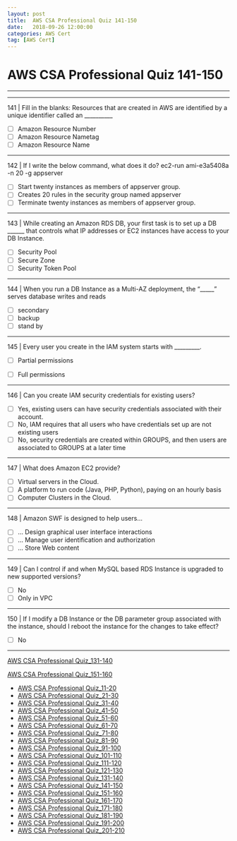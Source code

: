 ```yaml
---
layout: post 
title:  AWS CSA Professional Quiz 141-150 
date:   2018-09-26 12:00:00
categories: AWS Cert
tag: [AWS Cert]
---
```


AWS CSA Professional Quiz 141-150 
====
-----
-----
141 | Fill in the blanks: Resources that are created in AWS are identified by a unique identifier called an __________

  - [ ] Amazon Resource Number
  - [ ] Amazon Resource Nametag
  - [ ] Amazon Resource Name

 ---------- 

142 | If I write the below command, what does it do?
ec2-run ami-e3a5408a -n 20 -g appserver

  - [ ] Start twenty instances as members of appserver group.
  - [ ] Creates 20 rules in the security group named appserver
  - [ ] Terminate twenty instances as members of appserver group.

 ---------- 

143 | While creating an Amazon RDS DB, your first task is to set up a DB ______ that controls what IP addresses or
EC2 instances have access to your DB Instance.

  - [ ] Security Pool
  - [ ] Secure Zone
  - [ ] Security Token Pool

 ---------- 

144 | When you run a DB Instance as a Multi-AZ deployment, the “_____” serves database writes and reads

  - [ ] secondary
  - [ ] backup
  - [ ] stand by

 ---------- 

145 | Every user you create in the IAM system starts with _________.

  - [ ] Partial permissions

  - [ ] Full permissions

 ---------- 

146 | Can you create IAM security credentials for existing users?

  - [ ] Yes, existing users can have security credentials associated with their account.
  - [ ] No, IAM requires that all users who have credentials set up are not existing users
  - [ ] No, security credentials are created within GROUPS, and then users are associated to GROUPS at a later 
time

 ---------- 

147 | What does Amazon EC2 provide?

  - [ ] Virtual servers in the Cloud.
  - [ ] A platform to run code (Java, PHP, Python), paying on an hourly basis
  - [ ] Computer Clusters in the Cloud.

 ---------- 

148 | Amazon SWF is designed to help users…

  - [ ] … Design graphical user interface interactions
  - [ ] … Manage user identification and authorization
  - [ ] … Store Web content

 ---------- 

149 | Can I control if and when MySQL based RDS Instance is upgraded to new supported versions?

  - [ ] No
  - [ ] Only in VPC

 ---------- 

150 | If I modify a DB Instance or the DB parameter group associated with the instance, should I reboot the instance for the changes to take effect?

  - [ ] No

 ---------- 
[AWS CSA Professional Quiz_131-140](aws/cert/2018/09/26/AWS_CSA_Professional_Quiz_131-140.html)

[AWS CSA Professional Quiz_151-160](aws/cert/2018/09/26/AWS_CSA_Professional_Quiz_151-160.html)

  * [AWS CSA Professional Quiz_11-20](aws/cert/2018/09/26/AWS_CSA_Professional_Quiz_11-20.html)
  * [AWS CSA Professional Quiz_21-30](aws/cert/2018/09/26/AWS_CSA_Professional_Quiz_21-30.html)
  * [AWS CSA Professional Quiz_31-40](aws/cert/2018/09/26/AWS_CSA_Professional_Quiz_31-40.html)
  * [AWS CSA Professional Quiz_41-50](aws/cert/2018/09/26/AWS_CSA_Professional_Quiz_41-50.html)
  * [AWS CSA Professional Quiz_51-60](aws/cert/2018/09/26/AWS_CSA_Professional_Quiz_51-60.html)
  * [AWS CSA Professional Quiz_61-70](aws/cert/2018/09/26/AWS_CSA_Professional_Quiz_61-70.html)
  * [AWS CSA Professional Quiz_71-80](aws/cert/2018/09/26/AWS_CSA_Professional_Quiz_71-80.html)
  * [AWS CSA Professional Quiz_81-90](aws/cert/2018/09/26/AWS_CSA_Professional_Quiz_81-90.html)
  * [AWS CSA Professional Quiz_91-100](aws/cert/2018/09/26/AWS_CSA_Professional_Quiz_91-100.html)
  * [AWS CSA Professional Quiz_101-110](aws/cert/2018/09/26/AWS_CSA_Professional_Quiz_101-110.html)
  * [AWS CSA Professional Quiz_111-120](aws/cert/2018/09/26/AWS_CSA_Professional_Quiz_111-120.html)
  * [AWS CSA Professional Quiz_121-130](aws/cert/2018/09/26/AWS_CSA_Professional_Quiz_121-130.html)
  * [AWS CSA Professional Quiz_131-140](aws/cert/2018/09/26/AWS_CSA_Professional_Quiz_131-140.html)
  * [AWS CSA Professional Quiz_141-150](aws/cert/2018/09/26/AWS_CSA_Professional_Quiz_141-150.html)
  * [AWS CSA Professional Quiz_151-160](aws/cert/2018/09/26/AWS_CSA_Professional_Quiz_151-160.html)
  * [AWS CSA Professional Quiz_161-170](aws/cert/2018/09/26/AWS_CSA_Professional_Quiz_161-170.html)
  * [AWS CSA Professional Quiz_171-180](aws/cert/2018/09/26/AWS_CSA_Professional_Quiz_171-180.html)
  * [AWS CSA Professional Quiz_181-190](aws/cert/2018/09/26/AWS_CSA_Professional_Quiz_181-190.html)
  * [AWS CSA Professional Quiz_191-200](aws/cert/2018/09/26/AWS_CSA_Professional_Quiz_191-200.html)
  * [AWS CSA Professional Quiz_201-210](aws/cert/2018/09/26/AWS_CSA_Professional_Quiz_201-210.html)
